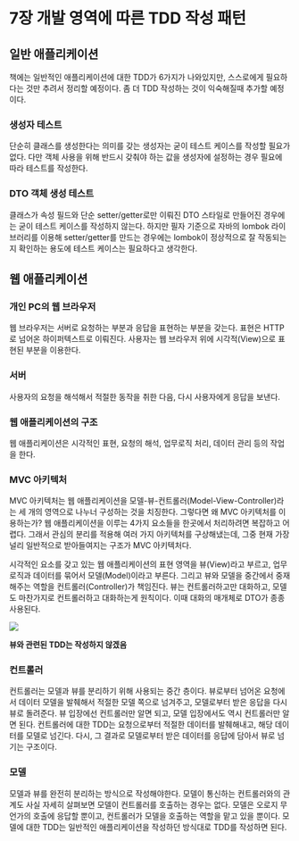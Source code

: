 # 7장 개발 영역에 따른 TDD 작성 패턴

## 일반 애플리케이션

책에는 일반적인 애플리케이션에 대한 TDD가 6가지가 나와있지만, 스스로에게 필요하다는 것만 추려서 정리할 예정이다.
좀 더 TDD 작성하는 것이 익숙해질때 추가할 예정이다.

### 생성자 테스트
단순히 클래스를 생성한다는 의미를 갖는 생성자는 굳이 테스트 케이스를 작성할 필요가 없다. 다만 객체 사용을 위해 반드시 갖춰야 하는 값을 생성자에 설정하는 경우 필요에 따라 테스트를 작성한다.

### DTO 객체 생성 테스트
클래스가 속성 필드와 단순 setter/getter로만 이뤄진 DTO 스타일로 만들어진 경우에는 굳이 테스트 케이스를 작성하지 않는다.
하지만 필자 기준으로 자바의 lombok 라이브러리를 이용해 setter/getter를 만드는 경우에는 lombok이 정상적으로 잘 작동되는지 확인하는 용도에 테스트 케이스는 필요하다고 생각한다.


## 웹 애플리케이션

### 개인 PC의 웹 브라우저
웹 브라우저는 서버로 요청하는 부분과 응답을 표현하는 부분을 갖는다. 표현은 HTTP로 넘어온 하이퍼텍스트로 이뤄진다. 사용자는 웹 브라우저 위에 시각적(View)으로 표현된 부분을 이용한다.

### 서버
사용자의 요청을 해석해서 적절한 동작을 취한 다음, 다시 사용자에게 응답을 보낸다.

### 웹 애플리케이션의 구조
웹 애플리케이션은 시각적인 표현, 요청의 해석, 업무로직 처리, 데이터 관리 등의 작업을 한다.

### MVC 아키텍처
MVC 아키텍처는 웹 애플리케이션을 모델-뷰-컨트롤러(Model-View-Controller)라는 세 개의 영역으로 나누너 구성하는 것을 치징한다.
그렇다면 왜 MVC 아키텍처를 이용하는가? 웹 애플리케이션을 이루는 4가지 요소들을 한곳에서 처리하려면 복잡하고 어렵다. 그래서 관심의 분리를 적용해 여러 가지 아키텍처를 구상해냈는데, 그중 현재 가장 널리 일반적으로 받아들여지는 구조가 MVC 아키텍처다.

시각적인 요소를 갖고 있는 웹 애플리케이션의 표현 영역을 뷰(View)라고 부르고, 업무로직과 데이터를 묶어서 모델(Model)이라고 부른다. 그리고 뷰와 모델을 중간에서 중재해주는 역할을 컨트롤러(Controller)가 책임진다. 뷰는 컨트롤러하고만 대화하고, 모델도 마찬가지로 컨트롤러하고 대화하는게 원칙이다. 이때 대화의 매개체로 DTO가 종종 사용된다.

![](https://images.velog.io/images/ljs0429777/post/2987ad33-9bbe-4565-9369-4bb782a00cf6/Screen%20Shot%202020-05-06%20at%2011.53.16%20PM.png)

**뷰와 관련된 TDD는 작성하지 않겠음**

### 컨트롤러
컨트롤러는 모델과 뷰를 분리하기 위해 사용되는 중간 층이다. 뷰로부터 넘어온 요청에서 데이터 모델을 발췌해서 적절한 모델 쪽으로 넘겨주고, 모델로부터 받은 응답을 다시 뷰로 돌려준다. 뷰 입장에선 컨트롤러만 알면 되고, 모델 입장에서도 역시 컨트롤러만 알면 된다. 컨트롤러에 대한 TDD는 요청으로부터 적절한 데이터를 발췌해내고, 해당 데이터를 모델로 넘긴다. 다시, 그 결과로 모델로부터 받은 데이터를 응답에 담아서 뷰로 넘기는 구조이다.

### 모델
모델과 뷰를 완전히 분리하는 방식으로 작성해야한다. 모델이 통신하는 컨트롤러와의 관계도 사실 자세히 살펴보면 모델이 컨트롤러를 호출하는 경우는 없다. 모델은 오로지 무언가의 호출에 응답할 뿐이고, 컨트롤러가 모델을 호출하는 역할을 맡고 있을 뿐이다. 모델에 대한 TDD는 일반적인 애플리케이션을 작성하던 방식대로 TDD를 작성하면 된다.